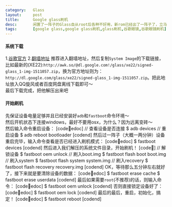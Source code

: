 ```yaml
---
category:	Glass
layout:		post
title:		Google glass刷机
desc:		闲置了一阵子的Glass自从root后各种不好用，新rom已经出了一阵子了，立马从XE19.1刷到XE22吧！
tags:		[google glass,google glass刷机,glass刷机,谷歌眼镜,谷歌眼镜刷机]
---
```

#### 系统下载
1.[谷歌官方](https://developers.google.com/glass/tools-downloads/system)
2.[翻墙地址](https://awk.so/@developers.google.com!/glass/tools-downloads/system)
推荐进入翻墙地址，然后复制`System Image`的下载链接，比如最新的(XE22):`http://awk.so/@dl.google.com!/glass/xe22/signed-glass_1-img-1511057.zip`，换为官方地址则为：`http://dl.google.com/glass/xe22/signed-glass_1-img-1511057.zip`。把此地址放入QQ旋风或者百度网盘离线下载即可～    
最后下载完成，把他解压出来吧

#### 开始刷机
先保证设备电量足够并且已经安装好`adb`和`fastboot`命令环境～    
然后开机状态下连接windows，最好不要用osx，为什么？因为远离变砖～    
然后输入命令重启设备：
[code:shell:edoc]
// 查看设备是否连接
$ adb devices
// 重启设备
$ adb reboot bootloader
[codend]
然后过一阵子（大概一两分钟）设备重启完毕，输入命令查看是否已经进入刷机模式：
[code:shell:edoc]
$ fastboot devices
[codend]
然后进入我们解压的系统文件目录，开始刷机！
[code:shell:]
// 解锁设备
$ fastboot oem unlock
// 刷入boot.img
$ fastboot flash boot boot.img
// 刷入system
$ fastboot flash system system.img
// 刷入recovery
$ fastboot flash recovery recovery.img
[codend]
OK，等待那么五分钟左右就好了，接下来就是要清除设备的数据：
[code:shell:edoc]
$ fastboot erase cache
$ fastboot erase userdata
[codend]
最后如果需要`root`(不推荐)的话，则输入命令：
[code:shell:edoc]
$ fastboot oem unlock
[codend]
否则直接锁定设备好了：
[code:shell:edoc]
$ fastboot oem lock
[codend]
最后的最后，重启，初始化，搞定！
[code:shell:edoc]
$ fastboot reboot
[codend]